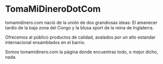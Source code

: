 # TomaMiDineroDotCom

tomamidinero.com nació de la unión de dos grandiosas ideas: El amanecer tardío de la baja zona del Congo y la blusa sport de la reina de Inglaterra.

Ofrecemos al público productos de calidad, avalados por un alto estandar internacional ensamblados en el barrio.

Somos tomamidinero.com la página donde encuentras todo, o mejor dicho, nada.
